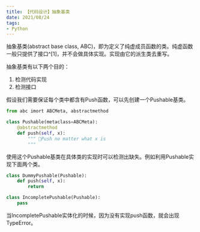 ```yaml
---
title: 【代码设计】抽象基类
date: 2021/08/24
tags: 
- Python
---
```

抽象基类(abstract base class, ABC)，即为定义了纯虚成员函数的类。纯虚函数一般只提供了接口^[1]，并不会做具体实现。实现由它的派生类去重写。  
<!--more-->

抽象基类有以下两个目的：
1. 检测代码实现
2. 检测接口

假设我们需要保证每个类中都含有Push函数，可以先创建一个Pushable基类。
```python
from abc imort ABCMeta, abstractmethod

class Pushable(metaclass=ABCMeta):
    @abstractmethod
    def push(self, x):
        """ Push no matter what x is
        """
```
使用这个Pushable基类在具体类的实现时可以检测出缺失。例如利用Pushable实现下面两个类。
```python
class DummyPushable(Pushable):
    def push(self, x):
        return

class IncompletePushable(Pushable):
    pass
```
当IncompletePushable实体化的时候，因为没有实现push函数，就会出现TypeError。

[^1]: 接口是定义规范的一种方式。和抽象基类一样，它是抽象方法的集合，不负责具体实现。

